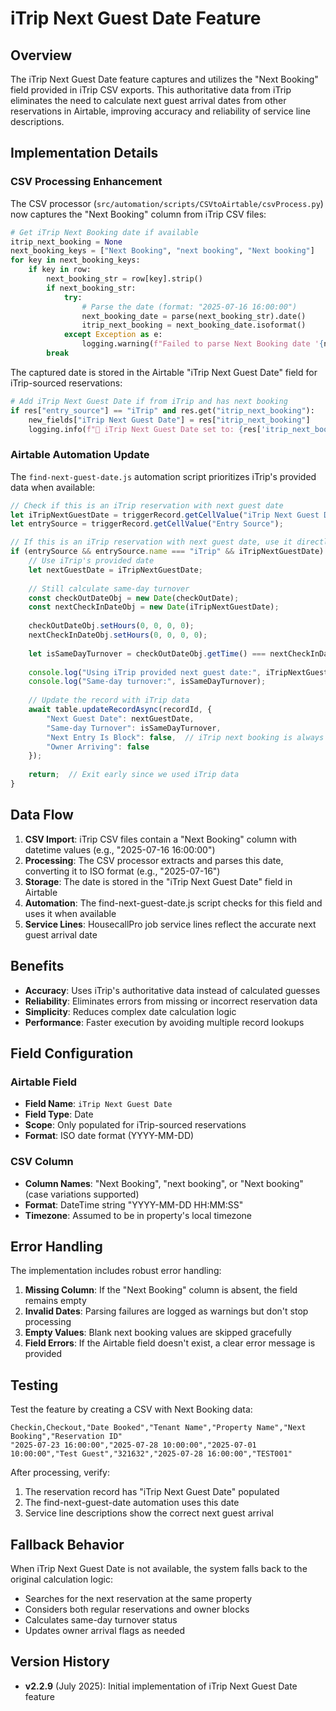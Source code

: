 # iTrip Next Guest Date Feature

## Overview

The iTrip Next Guest Date feature captures and utilizes the "Next Booking" field provided in iTrip CSV exports. This authoritative data from iTrip eliminates the need to calculate next guest arrival dates from other reservations in Airtable, improving accuracy and reliability of service line descriptions.

## Implementation Details

### CSV Processing Enhancement

The CSV processor (`src/automation/scripts/CSVtoAirtable/csvProcess.py`) now captures the "Next Booking" column from iTrip CSV files:

```python
# Get iTrip Next Booking date if available
itrip_next_booking = None
next_booking_keys = ["Next Booking", "next booking", "Next booking"]
for key in next_booking_keys:
    if key in row:
        next_booking_str = row[key].strip()
        if next_booking_str:
            try:
                # Parse the date (format: "2025-07-16 16:00:00")
                next_booking_date = parse(next_booking_str).date()
                itrip_next_booking = next_booking_date.isoformat()
            except Exception as e:
                logging.warning(f"Failed to parse Next Booking date '{next_booking_str}': {e}")
        break
```

The captured date is stored in the Airtable "iTrip Next Guest Date" field for iTrip-sourced reservations:

```python
# Add iTrip Next Guest Date if from iTrip and has next booking
if res["entry_source"] == "iTrip" and res.get("itrip_next_booking"):
    new_fields["iTrip Next Guest Date"] = res["itrip_next_booking"]
    logging.info(f"📅 iTrip Next Guest Date set to: {res['itrip_next_booking']} for {uid}")
```

### Airtable Automation Update

The `find-next-guest-date.js` automation script prioritizes iTrip's provided data when available:

```javascript
// Check if this is an iTrip reservation with next guest date
let iTripNextGuestDate = triggerRecord.getCellValue("iTrip Next Guest Date");
let entrySource = triggerRecord.getCellValue("Entry Source");

// If this is an iTrip reservation with next guest date, use it directly
if (entrySource && entrySource.name === "iTrip" && iTripNextGuestDate) {
    // Use iTrip's provided date
    let nextGuestDate = iTripNextGuestDate;
    
    // Still calculate same-day turnover
    const checkOutDateObj = new Date(checkOutDate);
    const nextCheckInDateObj = new Date(iTripNextGuestDate);
    
    checkOutDateObj.setHours(0, 0, 0, 0);
    nextCheckInDateObj.setHours(0, 0, 0, 0);
    
    let isSameDayTurnover = checkOutDateObj.getTime() === nextCheckInDateObj.getTime();
    
    console.log("Using iTrip provided next guest date:", iTripNextGuestDate);
    console.log("Same-day turnover:", isSameDayTurnover);
    
    // Update the record with iTrip data
    await table.updateRecordAsync(recordId, {
        "Next Guest Date": nextGuestDate,
        "Same-day Turnover": isSameDayTurnover,
        "Next Entry Is Block": false,  // iTrip next booking is always a guest
        "Owner Arriving": false
    });
    
    return;  // Exit early since we used iTrip data
}
```

## Data Flow

1. **CSV Import**: iTrip CSV files contain a "Next Booking" column with datetime values (e.g., "2025-07-16 16:00:00")
2. **Processing**: The CSV processor extracts and parses this date, converting it to ISO format (e.g., "2025-07-16")
3. **Storage**: The date is stored in the "iTrip Next Guest Date" field in Airtable
4. **Automation**: The find-next-guest-date.js script checks for this field and uses it when available
5. **Service Lines**: HousecallPro job service lines reflect the accurate next guest arrival date

## Benefits

- **Accuracy**: Uses iTrip's authoritative data instead of calculated guesses
- **Reliability**: Eliminates errors from missing or incorrect reservation data
- **Simplicity**: Reduces complex date calculation logic
- **Performance**: Faster execution by avoiding multiple record lookups

## Field Configuration

### Airtable Field
- **Field Name**: `iTrip Next Guest Date`
- **Field Type**: Date
- **Scope**: Only populated for iTrip-sourced reservations
- **Format**: ISO date format (YYYY-MM-DD)

### CSV Column
- **Column Names**: "Next Booking", "next booking", or "Next booking" (case variations supported)
- **Format**: DateTime string "YYYY-MM-DD HH:MM:SS"
- **Timezone**: Assumed to be in property's local timezone

## Error Handling

The implementation includes robust error handling:

1. **Missing Column**: If the "Next Booking" column is absent, the field remains empty
2. **Invalid Dates**: Parsing failures are logged as warnings but don't stop processing
3. **Empty Values**: Blank next booking values are skipped gracefully
4. **Field Errors**: If the Airtable field doesn't exist, a clear error message is provided

## Testing

Test the feature by creating a CSV with Next Booking data:

```csv
Checkin,Checkout,"Date Booked","Tenant Name","Property Name","Next Booking","Reservation ID"
"2025-07-23 16:00:00","2025-07-28 10:00:00","2025-07-01 10:00:00","Test Guest","321632","2025-07-28 16:00:00","TEST001"
```

After processing, verify:
1. The reservation record has "iTrip Next Guest Date" populated
2. The find-next-guest-date automation uses this date
3. Service line descriptions show the correct next guest arrival

## Fallback Behavior

When iTrip Next Guest Date is not available, the system falls back to the original calculation logic:
- Searches for the next reservation at the same property
- Considers both regular reservations and owner blocks
- Calculates same-day turnover status
- Updates owner arrival flags as needed

## Version History

- **v2.2.9** (July 2025): Initial implementation of iTrip Next Guest Date feature